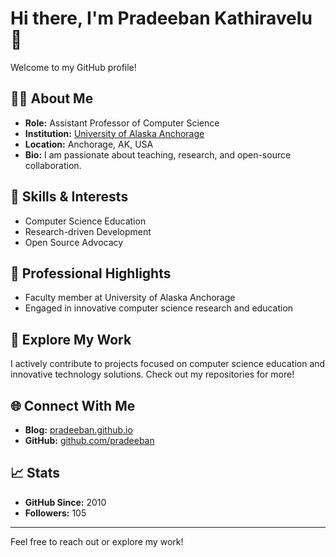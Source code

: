 # Hi there, I'm Pradeeban Kathiravelu 👋

Welcome to my GitHub profile!

## 👨‍🏫 About Me
- **Role:** Assistant Professor of Computer Science
- **Institution:** [University of Alaska Anchorage](https://www.uaa.alaska.edu/)
- **Location:** Anchorage, AK, USA
- **Bio:** I am passionate about teaching, research, and open-source collaboration.

## 🌟 Skills & Interests
- Computer Science Education
- Research-driven Development
- Open Source Advocacy

## 💼 Professional Highlights
- Faculty member at University of Alaska Anchorage
- Engaged in innovative computer science research and education

## 📂 Explore My Work
I actively contribute to projects focused on computer science education and innovative technology solutions. Check out my repositories for more!

## 🌐 Connect With Me
- **Blog:** [pradeeban.github.io](https://pradeeban.github.io/)
- **GitHub:** [github.com/pradeeban](https://github.com/pradeeban)

## 📈 Stats
- **GitHub Since:** 2010
- **Followers:** 105

---

Feel free to reach out or explore my work!
